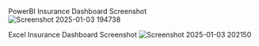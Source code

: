 PowerBI Insurance Dashboard Screenshot
![Screenshot 2025-01-03 194738](https://github.com/user-attachments/assets/ffce1344-2179-4ed8-b9e6-e2d26f127579)

Excel Insurance Dashboard Screenshot
![Screenshot 2025-01-03 202150](https://github.com/user-attachments/assets/5c050022-e807-4d6e-bae7-9b1fa66533e4)

